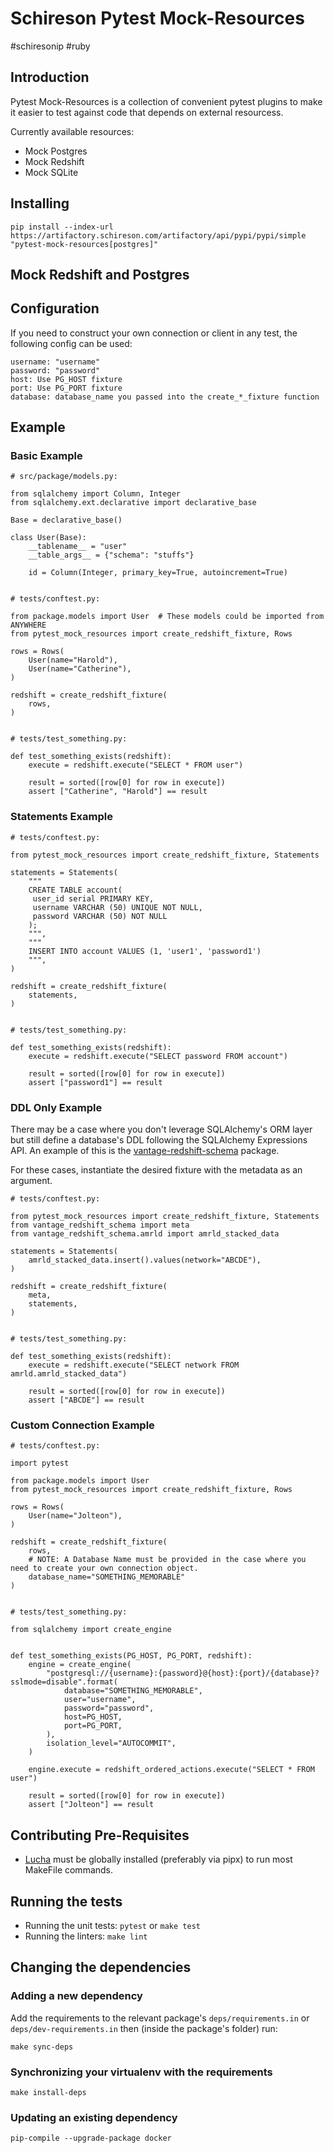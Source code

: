# Schireson Pytest Mock-Resources

#schiresonip #ruby

## Introduction

Pytest Mock-Resources is a collection of convenient pytest plugins to make it easier to test against code that depends on external resourcess.

Currently available resources:

* Mock Postgres
* Mock Redshift
* Mock SQLite

## Installing

    pip install --index-url https://artifactory.schireson.com/artifactory/api/pypi/pypi/simple "pytest-mock-resources[postgres]"

## Mock Redshift and Postgres

## Configuration

If you need to construct your own connection or client in any test, the following config can be used:

    username: "username"
    password: "password"
    host: Use PG_HOST fixture
    port: Use PG_PORT fixture
    database: database_name you passed into the create_*_fixture function

## Example

### Basic Example

    # src/package/models.py:

    from sqlalchemy import Column, Integer
    from sqlalchemy.ext.declarative import declarative_base

    Base = declarative_base()

    class User(Base):
        __tablename__ = "user"
        __table_args__ = {"schema": "stuffs"}

        id = Column(Integer, primary_key=True, autoincrement=True)


    # tests/conftest.py:

    from package.models import User  # These models could be imported from ANYWHERE
    from pytest_mock_resources import create_redshift_fixture, Rows

    rows = Rows(
        User(name="Harold"),
        User(name="Catherine"),
    )

    redshift = create_redshift_fixture(
        rows,
    )


    # tests/test_something.py:

    def test_something_exists(redshift):
        execute = redshift.execute("SELECT * FROM user")

        result = sorted([row[0] for row in execute])
        assert ["Catherine", "Harold"] == result

### Statements Example

    # tests/conftest.py:

    from pytest_mock_resources import create_redshift_fixture, Statements

    statements = Statements(
        """
        CREATE TABLE account(
         user_id serial PRIMARY KEY,
         username VARCHAR (50) UNIQUE NOT NULL,
         password VARCHAR (50) NOT NULL
        );
        """,
        """
        INSERT INTO account VALUES (1, 'user1', 'password1')
        """,
    )

    redshift = create_redshift_fixture(
        statements,
    )


    # tests/test_something.py:

    def test_something_exists(redshift):
        execute = redshift.execute("SELECT password FROM account")

        result = sorted([row[0] for row in execute])
        assert ["password1"] == result

### DDL Only Example

There may be a case where you don't leverage SQLAlchemy's ORM layer but still define a database's DDL following the SQLAlchemy Expressions API. An example of this is the [vantage-redshift-schema](https://github.com/schireson/vantage-redshift-schema) package.

For these cases, instantiate the desired fixture with the metadata as an argument.

    # tests/conftest.py:

    from pytest_mock_resources import create_redshift_fixture, Statements
    from vantage_redshift_schema import meta
    from vantage_redshift_schema.amrld import amrld_stacked_data

    statements = Statements(
        amrld_stacked_data.insert().values(network="ABCDE"),
    )

    redshift = create_redshift_fixture(
        meta,
        statements,
    )


    # tests/test_something.py:

    def test_something_exists(redshift):
        execute = redshift.execute("SELECT network FROM amrld.amrld_stacked_data")

        result = sorted([row[0] for row in execute])
        assert ["ABCDE"] == result

### Custom Connection Example

    # tests/conftest.py:

    import pytest

    from package.models import User
    from pytest_mock_resources import create_redshift_fixture, Rows

    rows = Rows(
        User(name="Jolteon"),
    )

    redshift = create_redshift_fixture(
        rows,
        # NOTE: A Database Name must be provided in the case where you need to create your own connection object.
        database_name="SOMETHING_MEMORABLE"
    )


    # tests/test_something.py:

    from sqlalchemy import create_engine


    def test_something_exists(PG_HOST, PG_PORT, redshift):
        engine = create_engine(
            "postgresql://{username}:{password}@{host}:{port}/{database}?sslmode=disable".format(
                database="SOMETHING_MEMORABLE",
                user="username",
                password="password",
                host=PG_HOST,
                port=PG_PORT,
            ),
            isolation_level="AUTOCOMMIT",
        )

        engine.execute = redshift_ordered_actions.execute("SELECT * FROM user")

        result = sorted([row[0] for row in execute])
        assert ["Jolteon"] == result

## Contributing Pre-Requisites

* [Lucha](https://github.com/schireson/lucha/) must be globally installed (preferably via pipx) to run most MakeFile commands.

## Running the tests

* Running the unit tests: `pytest` or `make test`
* Running the linters: `make lint`

## Changing the dependencies

### Adding a new dependency

Add the requirements to the relevant package's `deps/requirements.in` or `deps/dev-requirements.in`
then (inside the package's folder) run:

    make sync-deps

### Synchronizing your virtualenv with the requirements

    make install-deps

### Updating an existing dependency

    pip-compile --upgrade-package docker
